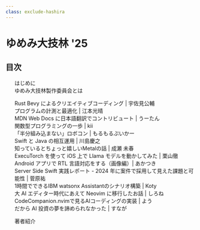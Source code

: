 ```yaml
---
class: exclude-hashira
---
```


# ゆめみ大技林 '25

<nav id="toc" role="doc-toc">

## 目次

1. [はじめに](preface.html)
1. [ゆめみ大技林製作委員会とは](preface.html)
<!-- ここから、記事の目次 -->
1. [Rust Bevy によるクリエイティブコーディング | 宇佐見公輔](usami.html)
1. [プログラムの計測と最適化 | 江本光晴](emoto.html)
1. [MDN Web Docs に日本語翻訳でコントリビュート | うーたん](uutan1108.html)
1. [関数型プログラミングの一歩 | kii](kii.html)
1. [「半分組み込まない」ロボコン | もるもるぷいかー](yu_kimura.html)
1. [Swift と Java の相互運用 | 川島慶之](kawashima.html)
1. [知っているとちょっと嬉しいMetalの話 | 成瀬 未春](miharun.html)
1. [ExecuTorch を使って iOS 上で Llama モデルを動かしてみた | 栗山徹](kotetu.html)
1. [Android アプリで RTL 言語対応をする（画像編）| あかつき](akatsuki174.html)
1. [Server Side Swift 実践レポート - 2024 年に案件で採用して見えた課題と可能性 | 菅原祐](yusuga.html)
1. [1時間でできるIBM watsonx Assistantのシナリオ構築 | Koty](koty.html)
1. [大 AI エディター時代にあえて Neovim に移行したお話 | しろね](kisaki.html)
1. [CodeCompanion.nvimで見るAIコーディングの実装 | よう](you.html)
1. [だから AI 投資の夢を諦められなかった | すなが](sunaga.html)
<!-- ここまで、記事の目次 -->
1. [著者紹介](authors.html)

</nav>
